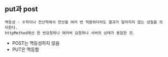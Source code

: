 <h2>put과 post</h2>

```
멱등성 - 수학이나 전산학에서 연산을 여러 번 적용하더라도 결과가 달라지지 않는 성질을 의미한다.
httpMethod에선 한 번요청하나 여러버 요청하나 서버의 상태가 동일한 것.
```
- POST는 멱등성하지 않음
- PUT은 멱등함
